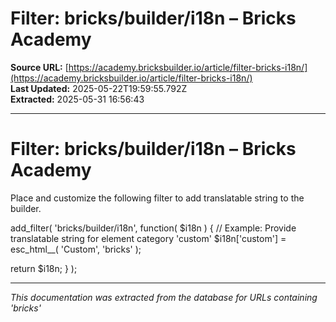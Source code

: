 # Filter: bricks/builder/i18n – Bricks Academy

**Source URL:** [https://academy.bricksbuilder.io/article/filter-bricks-i18n/](https://academy.bricksbuilder.io/article/filter-bricks-i18n/)  
**Last Updated:** 2025-05-22T19:59:55.792Z  
**Extracted:** 2025-05-31 16:56:43

---

# Filter: bricks/builder/i18n – Bricks Academy

Place and customize the following filter to add translatable string to the builder.

add\_filter( 'bricks/builder/i18n', function( $i18n ) {
  // Example: Provide translatable string for element category 'custom'
  $i18n\['custom'\] \= esc\_html\_\_( 'Custom', 'bricks' );

  return $i18n;
} );

---

*This documentation was extracted from the database for URLs containing 'bricks'*

